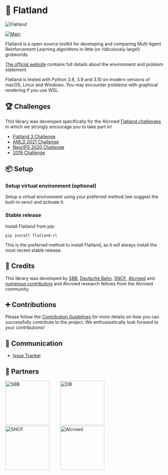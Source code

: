 🚂 Flatland
========

![Flatland](https://i.imgur.com/0rnbSLY.gif)

[![Main](https://github.com/flatland-association/flatland-rl/actions/workflows/main.yml/badge.svg)](https://github.com/flatland-association/flatland-rl/actions/workflows/main.yml)

Flatland is a open-source toolkit for developing and comparing Multi Agent Reinforcement Learning algorithms in little
(or ridiculously large!) gridworlds.

[The official website](https://www.flatland-association.org/) contains full details about the environment and problem
statement.

Flatland is tested with Python 3.8, 3.9 and 3.10 on modern versions of macOS, Linux and Windows. You may encounter
problems with graphical rendering if you use WSL.

🏆 Challenges
---

This library was developed specifically for the
AIcrowd [Flatland challenges](http://flatland.aicrowd.com/research/top-challenge-solutions.html) in which we strongly
encourage you to take part in!

- [Flatland 3 Challenge](https://www.aicrowd.com/challenges/flatland-3)
- [AMLD 2021 Challenge](https://www.aicrowd.com/challenges/flatland)
- [NeurIPS 2020 Challenge](https://www.aicrowd.com/challenges/neurips-2020-flatland-challenge/)
- [2019 Challenge](https://www.aicrowd.com/challenges/flatland-challenge)

📦 Setup
---

### Setup virtual environment (optional)

Setup a virtual environment using your preferred method (we suggest the built-in venv) and activate it.

### Stable release

Install Flatland from pip:

```shell
pip install flatland-rl
```

This is the preferred method to install Flatland, as it will always install the most recent stable release.

👥 Credits
---

This library was developed
by [SBB](https://www.sbb.ch/en/), [Deutsche Bahn](https://www.deutschebahn.com/), [SNCF](https://www.sncf.com/en),
[AIcrowd](https://www.aicrowd.com/) and [numerous contributors](http://flatland.aicrowd.com/misc/credits.html) and
AIcrowd research fellows from the AIcrowd community.

➕ Contributions
---
Please follow the [Contribution Guidelines](./CONTRIBUTING.md) for more details on how you can successfully contribute
to the project. We enthusiastically look forward to your contributions!

💬 Communication
---

* [Issue Tracker](https://github.com/flatland-association/flatland-rl/issues/)

🔗 Partners
---

<a href="https://sbb.ch" target="_blank" style="margin-right:30px"><img src="https://annpr2020.ch/wp-content/uploads/2020/06/SBB.png" alt="SBB" width="140"/></a>
<a href="https://www.deutschebahn.com/" target="_blank" style="margin-right:30px"><img src="https://i.imgur.com/pjTki15.png" alt="DB"  width="140"/></a>
<a href="https://www.sncf.com/en" target="_blank" style="margin-right:30px"><img src="https://iconape.com/wp-content/png_logo_vector/logo-sncf.png" alt="SNCF"  width="140"/></a>
<a href="https://www.aicrowd.com" target="_blank"><img src="https://i.imgur.com/kBZQGI9.png" alt="AIcrowd"  width="140"/></a>
